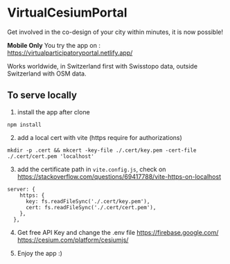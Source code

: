 # VirtualCesiumPortal

Get involved in the co-design of your city within minutes, it is now possible!

**Mobile Only**
You try the app on : https://virtualparticipatoryportal.netlify.app/

Works worldwide, in Switzerland first with Swisstopo data, outside Switzerland with OSM data.


## To serve locally

1) install the app after clone 
```
npm install
```


2) add a local cert with vite (https require for authorizations)
```
mkdir -p .cert && mkcert -key-file ./.cert/key.pem -cert-file ./.cert/cert.pem 'localhost'
```


3) add the certificate path in `vite.config.js`, check on https://stackoverflow.com/questions/69417788/vite-https-on-localhost
```
server: {
    https: {
      key: fs.readFileSync('./.cert/key.pem'),
      cert: fs.readFileSync('./.cert/cert.pem'),
    },
  },
```


4) Get free API Key and change the .env file
https://firebase.google.com/
https://cesium.com/platform/cesiumjs/


5) Enjoy the app :)



